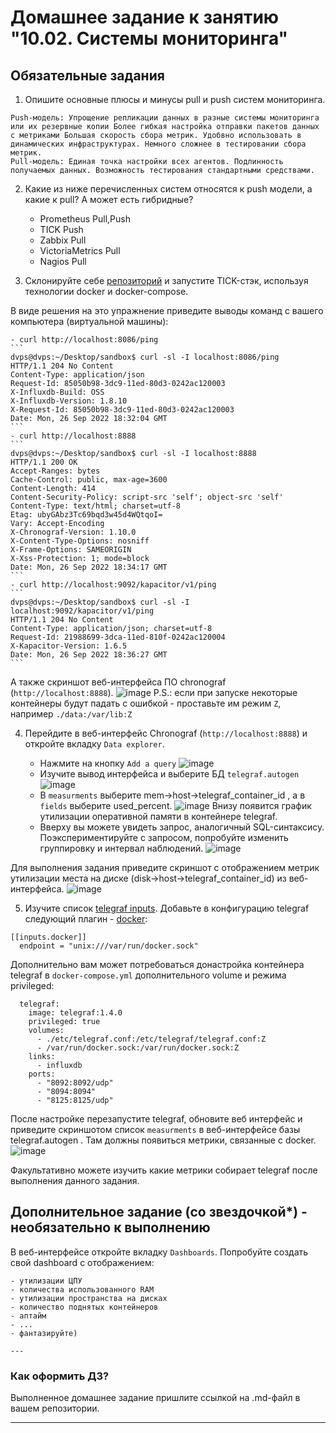 # Домашнее задание к занятию "10.02. Системы мониторинга"

## Обязательные задания

1. Опишите основные плюсы и минусы pull и push систем мониторинга.
```
Push-модель: Упрощение репликации данных в разные системы мониторинга или их резервные копии Более гибкая настройка отправки пакетов данных с метриками Большая скорость сбора метрик. Удобвно использовать в динамических инфраструктурах. Немного сложнее в тестировании сбора метрик.
Pull-модель: Единая точка настройки всех агентов. Подлинность получаемых данных. Возможность тестирования стандартными средствами.
```
2. Какие из ниже перечисленных систем относятся к push модели, а какие к pull? А может есть гибридные?

    - Prometheus Pull,Push
    - TICK Push
    - Zabbix Pull
    - VictoriaMetrics Pull
    - Nagios Pull

3. Склонируйте себе [репозиторий](https://github.com/influxdata/sandbox/tree/master) и запустите TICK-стэк, 
используя технологии docker и docker-compose.

В виде решения на это упражнение приведите выводы команд с вашего компьютера (виртуальной машины):

    - curl http://localhost:8086/ping
    ```
    dvps@dvps:~/Desktop/sandbox$ curl -sl -I localhost:8086/ping
    HTTP/1.1 204 No Content
    Content-Type: application/json
    Request-Id: 85050b98-3dc9-11ed-80d3-0242ac120003
    X-Influxdb-Build: OSS
    X-Influxdb-Version: 1.8.10
    X-Request-Id: 85050b98-3dc9-11ed-80d3-0242ac120003
    Date: Mon, 26 Sep 2022 18:32:04 GMT
    ```
    - curl http://localhost:8888
    ```
    dvps@dvps:~/Desktop/sandbox$ curl -sl -I localhost:8888
    HTTP/1.1 200 OK
    Accept-Ranges: bytes
    Cache-Control: public, max-age=3600
    Content-Length: 414
    Content-Security-Policy: script-src 'self'; object-src 'self'
    Content-Type: text/html; charset=utf-8
    Etag: ubyGAbz3Tc69bqd3w45d4WQtqoI=
    Vary: Accept-Encoding
    X-Chronograf-Version: 1.10.0
    X-Content-Type-Options: nosniff
    X-Frame-Options: SAMEORIGIN
    X-Xss-Protection: 1; mode=block
    Date: Mon, 26 Sep 2022 18:34:17 GMT
    ```
    - curl http://localhost:9092/kapacitor/v1/ping
    ```
    dvps@dvps:~/Desktop/sandbox$ curl -sl -I localhost:9092/kapacitor/v1/ping
    HTTP/1.1 204 No Content
    Content-Type: application/json; charset=utf-8
    Request-Id: 21988699-3dca-11ed-810f-0242ac120004
    X-Kapacitor-Version: 1.6.5
    Date: Mon, 26 Sep 2022 18:36:27 GMT
    ```
А также скриншот веб-интерфейса ПО chronograf (`http://localhost:8888`). 
![image](https://user-images.githubusercontent.com/40559167/192354724-993501d3-aeda-4006-9426-e69e464ef17a.png)
P.S.: если при запуске некоторые контейнеры будут падать с ошибкой - проставьте им режим `Z`, например
`./data:/var/lib:Z`

4. Перейдите в веб-интерфейс Chronograf (`http://localhost:8888`) и откройте вкладку `Data explorer`.

    - Нажмите на кнопку `Add a query`
    ![image](https://user-images.githubusercontent.com/40559167/192357391-cce6b0d8-9764-418b-8aa7-85f73dfb3497.png)
    - Изучите вывод интерфейса и выберите БД `telegraf.autogen`
    ![image](https://user-images.githubusercontent.com/40559167/192357047-457b874f-1119-4d9f-be1f-bcf8624d6441.png)
    - В `measurments` выберите mem->host->telegraf_container_id , а в `fields` выберите used_percent. 
    ![image](https://user-images.githubusercontent.com/40559167/192367819-2e6775fc-e5f0-4536-9ac5-39cd07b8dda0.png)
    Внизу появится график утилизации оперативной памяти в контейнере telegraf.
    - Вверху вы можете увидеть запрос, аналогичный SQL-синтаксису. 
    Поэкспериментируйте с запросом, попробуйте изменить группировку и интервал наблюдений.
    ![image](https://user-images.githubusercontent.com/40559167/192368010-dbc40805-e314-4c1b-9e48-bd394e25674c.png)

Для выполнения задания приведите скриншот с отображением метрик утилизации места на диске 
(disk->host->telegraf_container_id) из веб-интерфейса.
![image](https://user-images.githubusercontent.com/40559167/192368233-c4994a32-8c86-47f3-9188-9cfb4dd4e1a0.png)

5. Изучите список [telegraf inputs](https://github.com/influxdata/telegraf/tree/master/plugins/inputs). 
Добавьте в конфигурацию telegraf следующий плагин - [docker](https://github.com/influxdata/telegraf/tree/master/plugins/inputs/docker):
```
[[inputs.docker]]
  endpoint = "unix:///var/run/docker.sock"
```

Дополнительно вам может потребоваться донастройка контейнера telegraf в `docker-compose.yml` дополнительного volume и 
режима privileged:
```
  telegraf:
    image: telegraf:1.4.0
    privileged: true
    volumes:
      - ./etc/telegraf.conf:/etc/telegraf/telegraf.conf:Z
      - /var/run/docker.sock:/var/run/docker.sock:Z
    links:
      - influxdb
    ports:
      - "8092:8092/udp"
      - "8094:8094"
      - "8125:8125/udp"
```

После настройке перезапустите telegraf, обновите веб интерфейс и приведите скриншотом список `measurments` в 
веб-интерфейсе базы telegraf.autogen . Там должны появиться метрики, связанные с docker.
![image](https://user-images.githubusercontent.com/40559167/192369386-79c664b1-3c9c-42c8-8717-3848ba0f626f.png)

Факультативно можете изучить какие метрики собирает telegraf после выполнения данного задания.

## Дополнительное задание (со звездочкой*) - необязательно к выполнению

В веб-интерфейсе откройте вкладку `Dashboards`. Попробуйте создать свой dashboard с отображением:

    - утилизации ЦПУ
    - количества использованного RAM
    - утилизации пространства на дисках
    - количество поднятых контейнеров
    - аптайм
    - ...
    - фантазируйте)
    
    ---

### Как оформить ДЗ?

Выполненное домашнее задание пришлите ссылкой на .md-файл в вашем репозитории.

---

